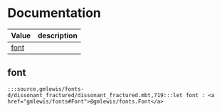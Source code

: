 # Documentation
|Value|description|
|---|---|
|[font](#font)||

## font

```moonbit
:::source,gmlewis/fonts-d/dissonant_fractured/dissonant_fractured.mbt,719:::let font : <a href="gmlewis/fonts#Font">@gmlewis/fonts.Font</a>
```


